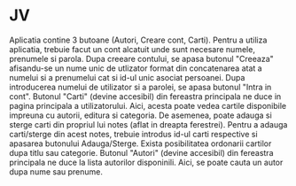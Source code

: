 # JV
Aplicatia contine 3 butoane (Autori, Creare cont, Carti). 
Pentru a utiliza aplicatia, trebuie facut un cont alcatuit unde sunt necesare numele, prenumele si parola. Dupa creeare contului, se apasa butonul "Creeaza" afisandu-se un nume unic de utlizator format din concatenarea atat a numelui si a prenumelui cat si id-ul unic asociat persoanei. Dupa introducerea numelui de utilizator si a parolei, se apasa butonul "Intra in cont". 
Butonul "Carti" (devine accesibil) din fereastra principala ne duce in pagina principala a utilizatorului. Aici, acesta poate vedea cartile disponibile impreuna cu autorii, editura si categoria. De asemenea, poate adauga si sterge carti din propriul lui notes (aflat in dreapta ferestrei). Pentru a adauga carti/sterge din acest notes, trebuie introdus id-ul carti respective si apasarea butonului Adauga/Sterge. Exista posibilitatea ordonarii cartilor dupa titlu sau categorie.
Butonul "Autori" (devine accesibil) din fereastra principala ne duce la lista autorilor disponinili. Aici, se poate cauta un autor dupa nume sau prenume.

